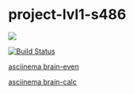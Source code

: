 # project-lvl1-s486
<a href="https://codeclimate.com/github/enceladus181/project-lvl1-s486/maintainability"><img src="https://api.codeclimate.com/v1/badges/596274f8582850e006b7/maintainability" /></a>

[![Build Status](https://travis-ci.com/enceladus181/project-lvl1-s486.svg?branch=master)](https://travis-ci.com/enceladus181/project-lvl1-s486)

<a href="https://asciinema.org/a/fJhcs7MefCaXDD9VtSjSAt4Pe">asciinema brain-even</a>

<a href="https://asciinema.org/a/DWP7RsHLLFC8pN8TzgkhRPKBK">asciinema brain-calc</a>
